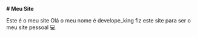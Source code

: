 **# Meu Site**

Este é o meu site
Olá o meu nome é develope_king fiz este site para ser o meu site pessoal 💻 
